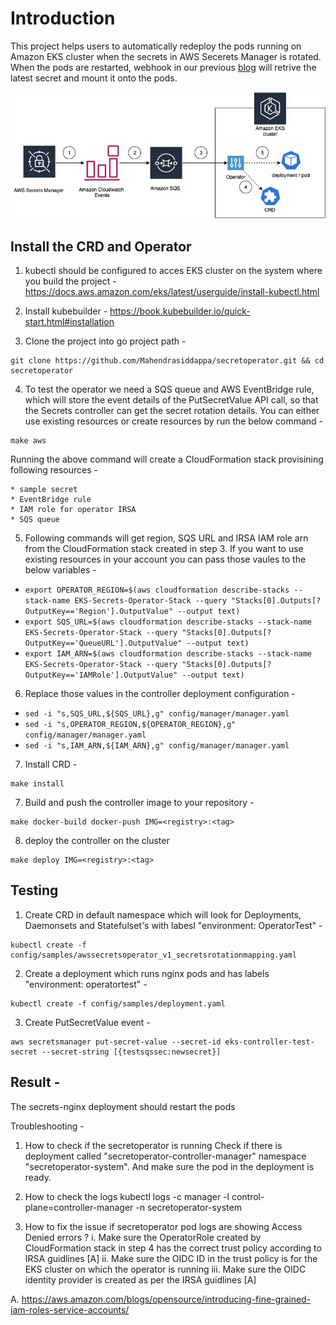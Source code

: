 # Introduction
This project helps users to automatically redeploy the pods running on Amazon EKS cluster when the secrets in AWS Secerets Manager is rotated. When the pods are restarted, webhook in our previous [blog](https://aws.amazon.com/blogs/containers/aws-secrets-controller-poc/) will retrive the latest secret and mount it onto the pods.

![GitHub Logo](blog3.jpg)

## Install the CRD and Operator
1. kubectl should be configured to acces EKS cluster on the system where you build the project - https://docs.aws.amazon.com/eks/latest/userguide/install-kubectl.html

2. Install kubebuilder - https://book.kubebuilder.io/quick-start.html#installation

3. Clone the project into go project path -   
```
git clone https://github.com/Mahendrasiddappa/secretoperator.git && cd secretoperator
```

4. To test the operator we need a SQS queue and AWS EventBridge rule, which will store the event details of the PutSecretValue API call, so that the Secrets controller can get the secret rotation details. You can either use existing resources or create resources by run the below command -
```
make aws
```
Running the above command will create a CloudFormation stack provisining following resources -
```
* sample secret
* EventBridge rule
* IAM role for operator IRSA
* SQS queue
```

5. Following commands will get region, SQS URL and IRSA IAM role arn from the CloudFormation stack created in step 3. If you want to use existing resources in your account you can pass those vaules to the below variables - 
* ```export OPERATOR_REGION=$(aws cloudformation describe-stacks --stack-name EKS-Secrets-Operator-Stack --query "Stacks[0].Outputs[?OutputKey=='Region'].OutputValue" --output text)```
* ```export SQS_URL=$(aws cloudformation describe-stacks --stack-name EKS-Secrets-Operator-Stack --query "Stacks[0].Outputs[?OutputKey=='QueueURL'].OutputValue" --output text)```
* ```export IAM_ARN=$(aws cloudformation describe-stacks --stack-name EKS-Secrets-Operator-Stack --query "Stacks[0].Outputs[?OutputKey=='IAMRole'].OutputValue" --output text)```

6. Replace those values in the controller deployment configuration - 
* ```sed -i "s,SQS_URL,${SQS_URL},g" config/manager/manager.yaml```
* ```sed -i "s,OPERATOR_REGION,${OPERATOR_REGION},g" config/manager/manager.yaml```
* ```sed -i "s,IAM_ARN,${IAM_ARN},g" config/manager/manager.yaml```

7. Install CRD -   
```
make install
```

7. Build and push the controller image to your repository -   
```
make docker-build docker-push IMG=<registry>:<tag>
```

8. deploy the controller on the cluster 
```
make deploy IMG=<registry>:<tag>
```


## Testing 
1. Create CRD in default namespace which will look for Deployments, Daemonsets and Statefulset's with labesl "environment: OperatorTest" -
  ```
  kubectl create -f config/samples/awssecretsoperator_v1_secretsrotationmapping.yaml
  ```

2. Create a deployment which runs nginx pods and has labels "environment: operatortest" - 
  ```
  kubectl create -f config/samples/deployment.yaml
  ```

3. Create PutSecretValue event -
```
aws secretsmanager put-secret-value --secret-id eks-controller-test-secret --secret-string [{testsqssec:newsecret}]
```

## Result - 
The secrets-nginx deployment should restart the pods

Troubleshooting -
1. How to check if the secretoperator is running
Check if there is deployment called "secretoperator-controller-manager" namespace "secretoperator-system". And make sure the pod in the deployment is ready.

2. How to check the logs 
kubectl logs -c manager -l control-plane=controller-manager -n secretoperator-system

3. How to fix the issue if secretoperator pod logs are showing Access Denied errors ?
i. Make sure the OperatorRole created by CloudFormation stack in step 4 has the correct trust policy according to IRSA guidlines [A]
ii. Make sure the OIDC ID in the trust policy is for the EKS cluster on which the operator is running
iii. Make sure the OIDC identity provider is created as per the IRSA guidlines [A]

A. https://aws.amazon.com/blogs/opensource/introducing-fine-grained-iam-roles-service-accounts/